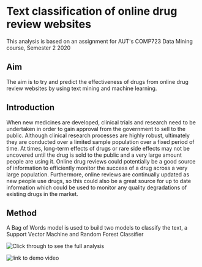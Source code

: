 # Text classification of online drug review websites
This analysis is based on an assignment for AUT's COMP723 Data Mining course, Semester 2 2020
## Aim

The aim is to try and predict the effectiveness of drugs from online drug review websites by using text mining and machine learning.

## Introduction

When new medicines are developed, clinical trials and research need to be undertaken in order to gain approval from the government to sell to the public. Although clinical research processes are highly robust, ultimately they are conducted over a limited sample population over a fixed period of time. At times, long-term effects of drugs or rare side effects may not be uncovered until the drug is sold to the public and a very large amount people are using it. Online drug reviews could potentially be a good source of information to efficiently monitor the success of a drug across a very large population. Furthermore, online reviews are continually updated as new people use drugs, so this could also be a great source for up to date information which could be used to monitor any quality degradations of existing drugs in the market.

## Method

A Bag of Words model is used to build two models to classify the text, a Support Vector Machine and Random Forest Classifier

![Click through to see the full analysis](./DrugReviewRandomForestClassification.ipynb)


![link to demo video](./TextClassificationDemo.gif)

